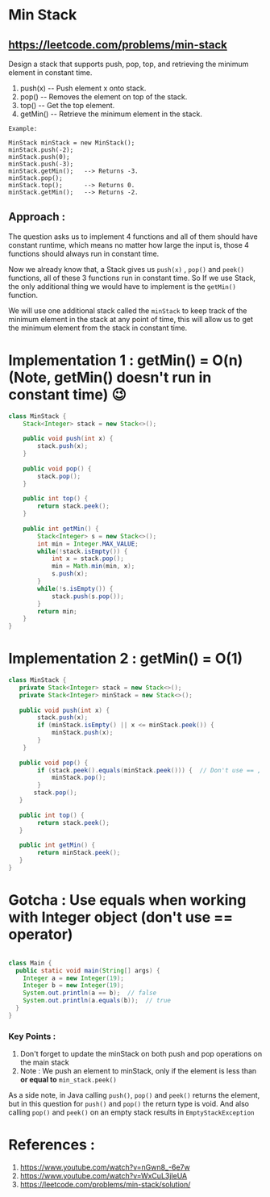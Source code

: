 # Min Stack
## https://leetcode.com/problems/min-stack

Design a stack that supports push, pop, top, and retrieving the minimum element in constant time.

1. push(x) -- Push element x onto stack.
2. pop() -- Removes the element on top of the stack.
3. top() -- Get the top element.
4. getMin() -- Retrieve the minimum element in the stack.
 
```
Example:

MinStack minStack = new MinStack();
minStack.push(-2);
minStack.push(0);
minStack.push(-3);
minStack.getMin();   --> Returns -3.
minStack.pop();
minStack.top();      --> Returns 0.
minStack.getMin();   --> Returns -2.
```
## Approach :
The question asks us to implement 4 functions and all of them should have constant runtime, which means no matter how large the input is, those 4 functions should always run in constant time.

Now we already know that, a Stack gives us `push(x)` , `pop()` and `peek()` functions, all of these 3 functions run in constant time.
So If we use Stack, the only additional thing we would have to implement is the `getMin()` function.

We will use one additional stack called the `minStack` to keep track of the minimum element in the stack at any point of time, this will allow us to get the minimum element from the stack in constant time.

# Implementation 1 : getMin() = O(n) (Note, getMin() doesn't run in constant time) 😉

```java
class MinStack {
    Stack<Integer> stack = new Stack<>();
    
    public void push(int x) {
        stack.push(x);
    }
    
    public void pop() {
        stack.pop();
    }
    
    public int top() {
        return stack.peek();
    }
    
    public int getMin() {
        Stack<Integer> s = new Stack<>();
        int min = Integer.MAX_VALUE;
        while(!stack.isEmpty()) {
            int x = stack.pop();
            min = Math.min(min, x);
            s.push(x);
        }
        while(!s.isEmpty()) {
            stack.push(s.pop());
        }
        return min;
    }
}
```

# Implementation 2 : getMin() = O(1)

```java
class MinStack {
   private Stack<Integer> stack = new Stack<>();
   private Stack<Integer> minStack = new Stack<>();
  
   public void push(int x) {
        stack.push(x);
        if (minStack.isEmpty() || x <= minStack.peek()) {
            minStack.push(x);
        }
    }
     
   public void pop() {
        if (stack.peek().equals(minStack.peek())) {  // Don't use == , stack.peek() == minStack.peek()
            minStack.pop();
        }
       stack.pop();
   }
   
   public int top() {
        return stack.peek();
   }
 
   public int getMin() {
        return minStack.peek();
   }
}

```

# Gotcha : Use equals when working with Integer object (don't use == operator)
```java

class Main {
  public static void main(String[] args) {
    Integer a = new Integer(19);
    Integer b = new Integer(19);
    System.out.println(a == b);  // false
    System.out.println(a.equals(b));  // true
  }  
}
```

### Key Points :
1. Don't forget to update the minStack on both push and pop operations on the main stack
2. Note : We push an element to minStack, only if the element is less than **or equal to** `min_stack.peek()` 

As a side note, in Java calling `push()`, `pop()` and `peek()` returns the element, but in this question for `push()` and `pop()` the return type is void. And also calling  `pop()` and `peek()` on an empty stack results in `EmptyStackException`

# References :
1. https://www.youtube.com/watch?v=nGwn8_-6e7w
2. https://www.youtube.com/watch?v=WxCuL3jleUA
3. https://leetcode.com/problems/min-stack/solution/
